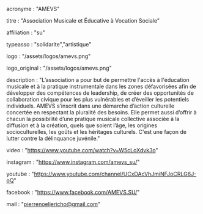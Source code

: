 acronyme : "AMEVS"

titre : "Association Musicale et Éducative à Vocation Sociale"

affiliation : "su"

typeasso : "solidarite","artistique"

logo : "/assets/logos/amevs.png"

logo_original : "/assets/logos/amevs.png"

description : "L’association a pour but de permettre l'accès à l'éducation musicale et à la pratique instrumentale dans les zones défavorisées afin de développer des compétences de leadership, de créer des opportunités de collaboration civique pour les plus vulnérables et d’éveiller les potentiels individuels. AMEVS s’inscrit dans une démarche d’action culturelle concertée en respectant la pluralité des besoins. Elle permet aussi d’offrir à chacun la possibilité d’une pratique musicale collective associée à la diffusion et à la création, quels que soient l’âge, les origines socioculturelles, les goûts et les héritages culturels. C'est une façon de lutter contre la délinquance juvénile."

video : "https://www.youtube.com/watch?v=W5cLoXdvk3o"

instagram : "https://www.instagram.com/amevs_su/"

youtube : "https://www.youtube.com/channel/UCxDAcVhJmiNFJoCRLG6J-oQ"

facebook : "https://www.facebook.com/AMEVS.SU/"

mail : "pierrenoeljericho@gmail.com"
